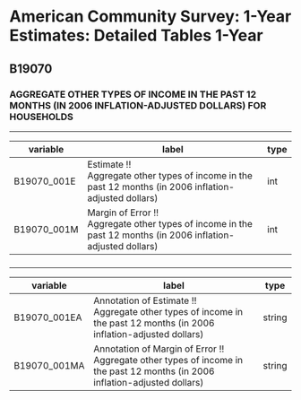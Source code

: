 # American Community Survey: 1-Year Estimates: Detailed Tables 1-Year

## B19070

### AGGREGATE OTHER TYPES OF INCOME IN THE PAST 12 MONTHS (IN 2006 INFLATION-ADJUSTED DOLLARS) FOR HOUSEHOLDS

___

| variable | label | type |
| ----- | ----- | ----- |
| B19070_001E | Estimate !!<br>Aggregate other types of income in the past 12 months (in 2006 inflation-adjusted dollars) | int |
| B19070_001M | Margin of Error !!<br>Aggregate other types of income in the past 12 months (in 2006 inflation-adjusted dollars) | int |
### 

___

| variable | label | type |
| ----- | ----- | ----- |
| B19070_001EA | Annotation of Estimate !!<br>Aggregate other types of income in the past 12 months (in 2006 inflation-adjusted dollars) | string |
| B19070_001MA | Annotation of Margin of Error !!<br>Aggregate other types of income in the past 12 months (in 2006 inflation-adjusted dollars) | string |

